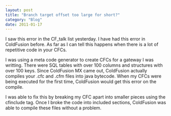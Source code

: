 ```yaml
---
layout: post
title: "Branch target offset too large for short?"
category: "Blog"
date: 2011-01-17
---
```



I saw this error in the CF_talk list yesterday. I have had this error in ColdFusion before. As far as I can tell this happens when there is a lot of repetitive code in your CFCs.

I was using a meta code generator to create CFCs for a gateway I was writting. There were SQL tables with over 100 columns and structures with over 100 keys. Since ColdFusion MX came out, ColdFusion actually compiles your .cfc and .cfm files into java bytecode. When my CFCs were being executed for the first time, ColdFusion would get this error on the compile.

I was able to fix this by breaking my CFC apart into smaller pieces using the cfinclude tag. Once I broke the code into included sections, ColdFusion was able to compile these files without a problem.
